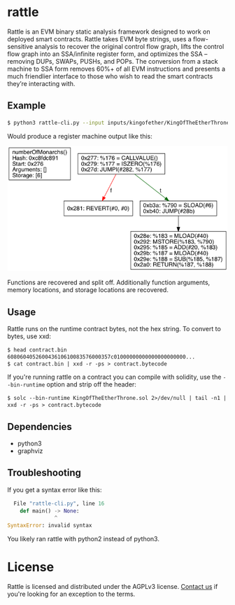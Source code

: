 
# rattle

Rattle is an EVM binary static analysis framework designed to work on deployed smart contracts. Rattle takes EVM byte strings, uses a flow-sensitive analysis to recover the original control flow graph, lifts the control flow graph into an SSA/infinite register form, and optimizes the SSA – removing DUPs, SWAPs, PUSHs, and POPs. The conversion from a stack machine to SSA form removes 60%+ of all EVM instructions and presents a much friendlier interface to those who wish to read the smart contracts they’re interacting with.

## Example

```bash
$ python3 rattle-cli.py --input inputs/kingofether/KingOfTheEtherThrone.bin -O
```

Would produce a register machine output like this:

![King of Ether numberOfMonarchs](example.png)

Functions are recovered and split off. Additionally function arguments, memory locations, and storage locations are recovered.

## Usage

Rattle runs on the runtime contract bytes, not the hex string. To convert to bytes, use xxd:

```console
$ head contract.bin
608060405260043610610083576000357c01000000000000000000000...
$ cat contract.bin | xxd -r -ps > contract.bytecode
```

If you're running rattle on a contract you can compile with solidity, use the `--bin-runtime` option and strip off the header:
```console
$ solc --bin-runtime KingOfTheEtherThrone.sol 2>/dev/null | tail -n1 | xxd -r -ps > contract.bytecode
```

## Dependencies

* python3
* graphviz

## Troubleshooting

If you get a syntax error like this:
```python
  File "rattle-cli.py", line 16
    def main() -> None:
               ^
SyntaxError: invalid syntax
```
You likely ran rattle with python2 instead of python3.

# License

Rattle is licensed and distributed under the AGPLv3 license. [Contact us](mailto:opensource@trailofbits.com) if you're looking for an exception to the terms.
